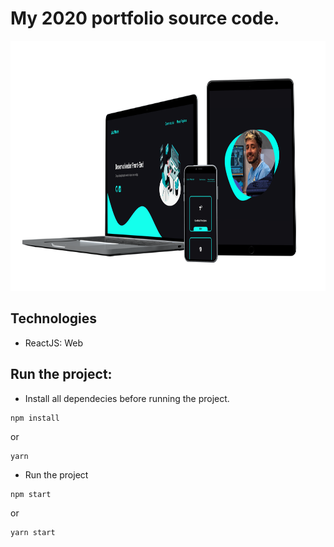 
# My 2020 portfolio source code.

<img src="https://raw.githubusercontent.com/Luiz-Pedro/portfolio2020/master/src/Assets/mockup.png" width="auto" height="400"> 

## Technologies

* ReactJS: Web 

## Run the project:

* Install all dependecies before running the project.

```
npm install
```
or
```
yarn
```

* Run the project 
```
npm start
```
or
```
yarn start
```
